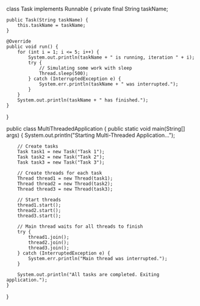 class Task implements Runnable {
    private final String taskName;

    public Task(String taskName) {
        this.taskName = taskName;
    }

    @Override
    public void run() {
        for (int i = 1; i <= 5; i++) {
            System.out.println(taskName + " is running, iteration " + i);
            try {
                // Simulating some work with sleep
                Thread.sleep(500);
            } catch (InterruptedException e) {
                System.err.println(taskName + " was interrupted.");
            }
        }
        System.out.println(taskName + " has finished.");
    }
}

public class MultiThreadedApplication {
    public static void main(String[] args) {
        System.out.println("Starting Multi-Threaded Application...");

        // Create tasks
        Task task1 = new Task("Task 1");
        Task task2 = new Task("Task 2");
        Task task3 = new Task("Task 3");

        // Create threads for each task
        Thread thread1 = new Thread(task1);
        Thread thread2 = new Thread(task2);
        Thread thread3 = new Thread(task3);

        // Start threads
        thread1.start();
        thread2.start();
        thread3.start();

        // Main thread waits for all threads to finish
        try {
            thread1.join();
            thread2.join();
            thread3.join();
        } catch (InterruptedException e) {
            System.err.println("Main thread was interrupted.");
        }

        System.out.println("All tasks are completed. Exiting application.");
    }
}

